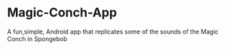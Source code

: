 Magic-Conch-App
===============

A fun,simple, Android app that replicates some of the sounds of the 
Magic 
Conch 
in Spongebob
